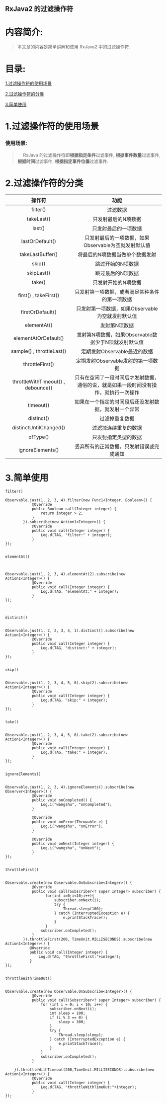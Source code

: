 RxJava2 的过滤操作符
-------------

# 内容简介:
> 本文章的内容是简单讲解和使用 RxJava2 中的过滤操作符.

# 目录:
[1.过滤操作符的使用场景](#1)

[2.过滤操作符的分类](#2)

[3.简单使用](#3)


# <span id = "1">**1.过滤操作符的使用场景**</span>

### 使用场景:

> &ensp;&ensp; RxJava 的过滤操作符即**根据指定条件**过滤事件, **根据事件数量**过滤事件, **根据时间**过滤事件, **根据指定事件位置**过滤事件.


# <span id = "2">**2.过滤操作符的分类**</span>

|操作符|功能|
|:------:|:------:|
|filter()|过滤数据|
|takeLast()|只发射最后的N项数据|
|last()|只发射最后的一项数据|
|lastOrDefault()|只发射最后的一项数据，如果Observable为空就发射默认值|
|takeLastBuffer()|将最后的N项数据当做单个数据发射|
|skip()|跳过开始的N项数据|
|skipLast()|跳过最后的N项数据|
|take()|只发射开始的N项数据|
|first() , takeFirst()|只发射第一项数据，或者满足某种条件的第一项数据|
|firstOrDefault()|只发射第一项数据，如果Observable为空就发射默认值|
|elementAt()|发射第N项数据|
|elementAtOrDefault()|发射第N项数据，如果Observable数据少于N项就发射默认值|
|sample() , throttleLast()|定期发射Observable最近的数据|
|throttleFirst()|定期发射Observable发射的第一项数据|
|throttleWithTimeout() , debounce()|只有在空闲了一段时间后才发射数据，通俗的说，就是如果一段时间没有操作，就执行一次操作|
|timeout()|如果在一个指定的时间段后还没发射数据，就发射一个异常|
|distinct()|过滤掉重复数据|
|distinctUntilChanged()|过滤掉连续重复的数据|
|ofType()|只发射指定类型的数据|
|ignoreElements()|丢弃所有的正常数据，只发射错误或完成通知|


# <span id = "3">**3.简单使用**</span>


`filter()`

```
Observable.just(1, 2, 3, 4).filter(new Func1<Integer, Boolean>() {
            @Override
            public Boolean call(Integer integer) {
                return integer > 2;
            }
        }).subscribe(new Action1<Integer>() {
            @Override
            public void call(Integer integer) {
                Log.d(TAG, "filter:" + integer);
            }
});


```



`elementAt()`

```


Observable.just(1, 2, 3, 4).elementAt(2).subscribe(new Action1<Integer>() {
            @Override
            public void call(Integer integer) {
                Log.d(TAG, "elementAt:" + integer);
            }
});



```


`distinct()`

```

Observable.just(1, 2, 2, 3, 4, 1).distinct().subscribe(new Action1<Integer>() {
            @Override
            public void call(Integer integer) {
                Log.d(TAG, "distinct:" + integer);
            }
});


```




`skip()`

```

Observable.just(1, 2, 3, 4, 5, 6).skip(2).subscribe(new Action1<Integer>() {
            @Override
            public void call(Integer integer) {
                Log.d(TAG, "skip:" + integer);
            }
});


```


`take()`

```

Observable.just(1, 2, 3, 4, 5, 6).take(2).subscribe(new Action1<Integer>() {
            @Override
            public void call(Integer integer) {
                Log.d(TAG, "take:" + integer);
            }
});


```



`ignoreElements()`

```

Observable.just(1, 2, 3, 4).ignoreElements().subscribe(new Observer<Integer>() {
            @Override
            public void onCompleted() {
                Log.i("wangshu", "onCompleted");
            }

            @Override
            public void onError(Throwable e) {
                Log.i("wangshu", "onError");
            }

            @Override
            public void onNext(Integer integer) {
                Log.i("wangshu", "onNext");
            }
});


```



`throttleFirst()`


```

Observable.create(new Observable.OnSubscribe<Integer>() {
            @Override
            public void call(Subscriber<? super Integer> subscriber) {
                  for(int i=0;i<10;i++){
                      subscriber.onNext(i);
                      try {
                          Thread.sleep(100);
                      } catch (InterruptedException e) {
                          e.printStackTrace();
                      }
                  }
                subscriber.onCompleted();
            }
        }).throttleFirst(200, TimeUnit.MILLISECONDS).subscribe(new Action1<Integer>() {
           @Override
           public void call(Integer integer) {
               Log.d(TAG, "throttleFirst:"+integer);
           }
});


```


`throttleWithTimeOut()`

```

Observable.create(new Observable.OnSubscribe<Integer>() {
            @Override
            public void call(Subscriber<? super Integer> subscriber) {
                for (int i = 0; i < 10; i++) {
                    subscriber.onNext(i);
                    int sleep = 100;
                    if (i % 3 == 0) {
                        sleep = 300;
                    }
                    try {
                        Thread.sleep(sleep);
                    } catch (InterruptedException e) {
                        e.printStackTrace();
                    }
                }
                subscriber.onCompleted();
            }

    }).throttleWithTimeout(200,TimeUnit.MILLISECONDS).subscribe(new Action1<Integer>() {
            @Override
            public void call(Integer integer) {
                Log.d(TAG, "throttleWithTimeOut:"+integer);
            }
});


```

